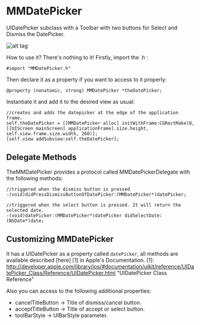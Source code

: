 MMDatePicker
============

UIDatePicker subclass with a Toolbar with two buttons for Select and Dismiss the DatePicker.

![alt tag](https://raw.github.com/mdelamata/MMDatePicker/master/MMDatePicker%20Demo/capture.png)


How to use it? There's nothing to it! Firstly, import the .h :

    #import "MMDatePicker.h"

Then declare it as a property if you want to access to it properly:

    @property (nonatomic, strong) MMDatePicker *theDatePicker;

Instantiate it and add it to the desired view as usual:

    //creates and adds the datepicker at the edge of the application frame.
    self.theDatePicker = [[MMDatePicker alloc] initWithFrame:CGRectMake(0, [[UIScreen mainScreen] applicationFrame].size.height, self.view.frame.size.width, 260)];
    [self.view addSubview:self.theDatePicker];
    
    
   
Delegate Methods
------------

TheMMDatePicker provides a protocol called MMDatePickerDelegate with the following methods:

    //triggered when the dismiss button is pressed
    -(void)didPressDismissButtonOfDatePicker:(MMDatePicker*)datePicker;
    
    //triggered when the select button is pressed. It will return the selected date.
    -(void)datePicker:(MMDatePicker*)datePicker didSelectDate:(NSDate*)date;
    
   
Customizing MMDatePicker
------------

It has a UIDatePicker as a property called `datePicker`, all methods are available described [here] [1] in Apple's Documentation.
[1]: http://developer.apple.com/library/ios/#documentation/uikit/reference/UIDatePicker_Class/Reference/UIDatePicker.html        "UIDatePicker Class Reference"



Also you can access to the following additional properties:

* cancelTitleButton -> Title of dismiss/cancel button.
* acceptTitleButton -> Title of accept or select button.
* toolBarStyle -> UIBarStyle parameter.
 





    
